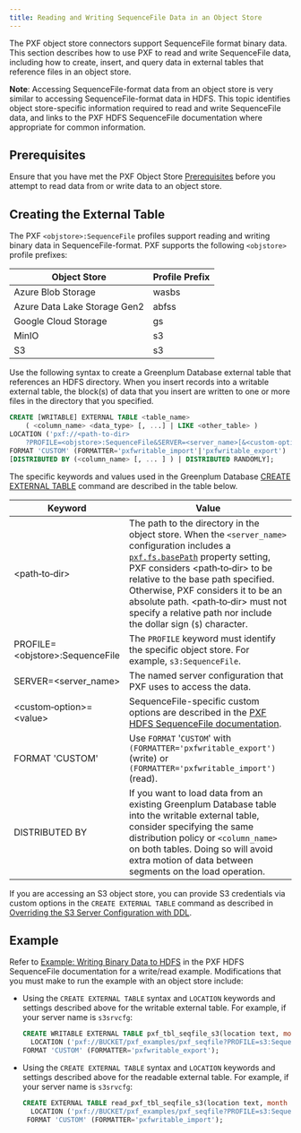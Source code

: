 ```yaml
---
title: Reading and Writing SequenceFile Data in an Object Store
---
```


<!--
Licensed to the Apache Software Foundation (ASF) under one
or more contributor license agreements.  See the NOTICE file
distributed with this work for additional information
regarding copyright ownership.  The ASF licenses this file
to you under the Apache License, Version 2.0 (the
"License"); you may not use this file except in compliance
with the License.  You may obtain a copy of the License at

  http://www.apache.org/licenses/LICENSE-2.0

Unless required by applicable law or agreed to in writing,
software distributed under the License is distributed on an
"AS IS" BASIS, WITHOUT WARRANTIES OR CONDITIONS OF ANY
KIND, either express or implied.  See the License for the
specific language governing permissions and limitations
under the License.
-->

The PXF object store connectors support SequenceFile format binary data. This section describes how to use PXF to read and write SequenceFile data, including how to create, insert, and query data in external tables that reference files in an object store.

**Note**: Accessing SequenceFile-format data from an object store is very similar to accessing SequenceFile-format data in HDFS. This topic identifies object store-specific information required to read and write SequenceFile data, and links to the PXF HDFS SequenceFile documentation where appropriate for common information.


## <a id="prereq"></a>Prerequisites

Ensure that you have met the PXF Object Store [Prerequisites](access_objstore.html#objstore_prereq) before you attempt to read data from or write data to an object store.

## <a id="hdfswrite_writeextdata"></a>Creating the External Table

The PXF `<objstore>:SequenceFile` profiles support reading and writing binary data in SequenceFile-format. PXF supports the following `<objstore>` profile prefixes:

| Object Store  | Profile Prefix |
|-------|-------------------------------------|
| Azure Blob Storage   | wasbs |
| Azure Data Lake Storage Gen2    | abfss |
| Google Cloud Storage    | gs |
| MinIO    | s3 |
| S3    | s3 |

Use the following syntax to create a Greenplum Database external table that references an HDFS directory. When you insert records into a writable external table, the block(s) of data that you insert are written to one or more files in the directory that you specified.

``` sql
CREATE [WRITABLE] EXTERNAL TABLE <table_name> 
    ( <column_name> <data_type> [, ...] | LIKE <other_table> )
LOCATION ('pxf://<path-to-dir>
    ?PROFILE=<objstore>:SequenceFile&SERVER=<server_name>[&<custom-option>=<value>[...]]')
FORMAT 'CUSTOM' (FORMATTER='pxfwritable_import'|'pxfwritable_export')
[DISTRIBUTED BY (<column_name> [, ... ] ) | DISTRIBUTED RANDOMLY];
```

The specific keywords and values used in the Greenplum Database [CREATE EXTERNAL TABLE](https://docs.vmware.com/en/VMware-Greenplum/6/greenplum-database/ref_guide-sql_commands-CREATE_EXTERNAL_TABLE.html) command are described in the table below.

| Keyword  | Value |
|-------|-------------------------------------|
| \<path&#8209;to&#8209;dir\>    | The path to the directory in the object store. When the `<server_name>` configuration includes a [`pxf.fs.basePath`](cfg_server.html#pxf-fs-basepath) property setting, PXF considers \<path&#8209;to&#8209;dir\> to be relative to the base path specified. Otherwise, PXF considers it to be an absolute path. \<path&#8209;to&#8209;dir\> must not specify a relative path nor include the dollar sign (`$`) character. |
| PROFILE=\<objstore\>:SequenceFile    | The `PROFILE` keyword must identify the specific object store. For example, `s3:SequenceFile`. |
| SERVER=\<server_name\>    | The named server configuration that PXF uses to access the data. |
| \<custom&#8209;option\>=\<value\> | SequenceFile-specific custom options are described in the [PXF HDFS SequenceFile documentation](hdfs_seqfile.html#customopts). |
| FORMAT 'CUSTOM' | Use `FORMAT` '`CUSTOM`' with `(FORMATTER='pxfwritable_export')` (write) or `(FORMATTER='pxfwritable_import')` (read). |
| DISTRIBUTED BY    | If you want to load data from an existing Greenplum Database table into the writable external table, consider specifying the same distribution policy or `<column_name>` on both tables. Doing so will avoid extra motion of data between segments on the load operation. |

If you are accessing an S3 object store, you can provide S3 credentials via custom options in the `CREATE EXTERNAL TABLE` command as described in [Overriding the S3 Server Configuration with DDL](access_s3.html#s3_override).

## <a id="example"></a>Example

Refer to [Example: Writing Binary Data to HDFS](hdfs_seqfile.html#write_seqfile_example) in the PXF HDFS SequenceFile documentation for a write/read example. Modifications that you must make to run the example with an object store include:

- Using the `CREATE EXTERNAL TABLE` syntax and `LOCATION` keywords and settings described above for the writable external table. For example, if your server name is `s3srvcfg`:

    ``` sql
    CREATE WRITABLE EXTERNAL TABLE pxf_tbl_seqfile_s3(location text, month text, number_of_orders integer, total_sales real)
      LOCATION ('pxf://BUCKET/pxf_examples/pxf_seqfile?PROFILE=s3:SequenceFile&DATA_SCHEMA=com.example.pxf.hdfs.writable.dataschema.PxfExample_CustomWritable&COMPRESSION_TYPE=BLOCK&COMPRESSION_CODEC=bzip2&SERVER=s3srvcfg')
    FORMAT 'CUSTOM' (FORMATTER='pxfwritable_export');
    ```

- Using the `CREATE EXTERNAL TABLE` syntax and `LOCATION` keywords and settings described above for the readable external table. For example, if your server name is `s3srvcfg`:

    ``` sql
    CREATE EXTERNAL TABLE read_pxf_tbl_seqfile_s3(location text, month text, number_of_orders integer, total_sales real)
      LOCATION ('pxf://BUCKET/pxf_examples/pxf_seqfile?PROFILE=s3:SequenceFile&DATA_SCHEMA=com.example.pxf.hdfs.writable.dataschema.PxfExample_CustomWritable&SERVER=s3srvcfg')
     FORMAT 'CUSTOM' (FORMATTER='pxfwritable_import');
    ```

